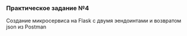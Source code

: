 ### Практическое задание №4

Создание микросервиса на Flask с двумя эендоинтами и возвратом json из Postman
